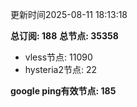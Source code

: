 更新时间2025-08-11 18:13:18

**总订阅: 188**
**总节点: 35358**
- vless节点: 11090
- hysteria2节点: 22

**google ping有效节点: 185**

